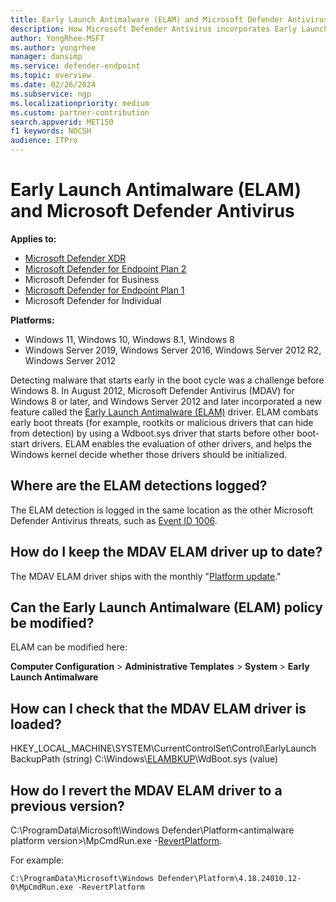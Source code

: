 ```yaml
---
title: Early Launch Antimalware (ELAM) and Microsoft Defender Antivirus
description: How Microsoft Defender Antivirus incorporates Early Launch Antimalware (ELAM) for preventing rootkit and drivers with malware from loading before the antivirus service and drivers are loaded.
author: YongRhee-MSFT
ms.author: yongrhee
manager: dansimp
ms.service: defender-endpoint
ms.topic: overview
ms.date: 02/26/2024
ms.subservice: ngp
ms.localizationpriority: medium
ms.custom: partner-contribution
search.appverid: MET150
f1 keywords: NOCSH
audience: ITPro
---
```


# Early Launch Antimalware (ELAM) and Microsoft Defender Antivirus

**Applies to:**
- [Microsoft Defender XDR](/defender-xdr)
- [Microsoft Defender for Endpoint Plan 2](microsoft-defender-endpoint.md)
- Microsoft Defender for Business
- [Microsoft Defender for Endpoint Plan 1](microsoft-defender-endpoint.md)
- Microsoft Defender for Individual

**Platforms:**
- Windows 11, Windows 10, Windows 8.1, Windows 8
- Windows Server 2019, Windows Server 2016, Windows Server 2012 R2, Windows Server 2012

Detecting malware that starts early in the boot cycle was a challenge before Windows 8. In August 2012, Microsoft Defender Antivirus (MDAV) for Windows 8 or later, and Windows Server 2012 and later incorporated a new feature called the [Early Launch Antimalware (ELAM)](/windows/compatibility/early-launch-antimalware) driver. ELAM combats early boot threats (for example, rootkits or malicious drivers that can hide from detection) by using a Wdboot.sys driver that starts before other boot-start drivers. ELAM enables the evaluation of other drivers, and helps the Windows kernel decide whether those drivers should be initialized.

## Where are the ELAM detections logged?

The ELAM detection is logged in the same location as the other Microsoft Defender Antivirus threats, such as [Event ID 1006](troubleshoot-microsoft-defender-antivirus.yml).

## How do I keep the MDAV ELAM driver up to date?

The MDAV ELAM driver ships with the monthly "[Platform update](microsoft-defender-antivirus-updates.md)."

## Can the Early Launch Antimalware (ELAM) policy be modified?

ELAM can be modified here:

**Computer Configuration** \> **Administrative Templates** \> **System** \> **Early Launch Antimalware**

## How can I check that the MDAV ELAM driver is loaded?

HKEY_LOCAL_MACHINE\SYSTEM\CurrentControlSet\Control\EarlyLaunch
BackupPath (string) C:\Windows\\[ELAMBKUP](/windows-hardware/drivers/install/elam-driver-requirements)\WdBoot.sys (value)

## How do I revert the MDAV ELAM driver to a previous version?

C:\ProgramData\Microsoft\Windows Defender\Platform\<antimalware platform version>\MpCmdRun.exe -[RevertPlatform](command-line-arguments-microsoft-defender-antivirus.md).

For example:

```dos
C:\ProgramData\Microsoft\Windows Defender\Platform\4.18.24010.12-0\MpCmdRun.exe -RevertPlatform
```
